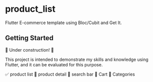 # product_list

Flutter E-commerce template using Bloc/Cubit and Get It.

## Getting Started

🚧 Under construction! 🚧

This project is intended to demonstrate my skills and knowledge using Flutter, and it can be evaluated for this purpose.

✅ product list
🚧 product detail
🚧 search bar
🚧 Cart
🚧 Categories

